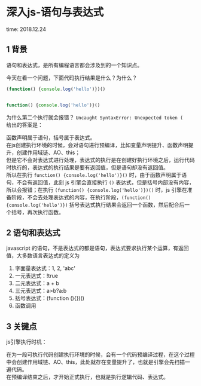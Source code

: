 # 深入js-语句与表达式

time: 2018.12.24

## 1 背景

语句和表达式，是所有编程语言都会涉及到的一个知识点。

今天在看一个问题，下面代码执行结果是什么？为什么？

```javascript
(function() {console.log('hello')})()


function() {console.log('hello')}()
```

为什么第二个执行就会报错？ `Uncaught SyntaxError: Unexpected token (`  
给出的答案是：

函数声明属于语句，括号属于表达式。  
在js创建执行环境的时候，会对语句进行预编译，比如变量声明提升、函数声明提升，创建作用域链、AO、this；  
但是它不会对表达式进行处理，表达式的执行是在创建好执行环境之后，运行代码时执行的，表达式的执行结果是要有返回值，但是语句却没有返回值。  
所以在执行 `function() {console.log('hello')}()` 时，由于函数声明属于语句，不会有返回值，此刻 js 引擎会直接执行 `()` 表达式，但是括号内部没有内容，所以会报错；在执行 `(function() {console.log('hello')})()` 时，js 引擎在准备阶段，不会去处理表达式的内容，在执行阶段，`(function() {console.log('hello')})` 括号表达式执行结果会返回一个函数，然后配合后一个括号，再次执行函数。

## 2 语句和表达式

javascript 的语句，不是表达式的都是语句，表达式要求执行某个运算，有返回值，大多数语言表达式的定义为

1. 字面量表达式：1, 2, 'abc'
2. 一元表达式：!true
3. 二元表达式：a + b
4. 三元表达式：a>b?a:b
5. 括号表达式：(function (){})()
6. 函数调用

## 3 关键点

js引擎执行时机：

在为一段可执行代码创建执行环境的时候，会有一个代码预编译过程，在这个过程中会创建作用域链、AO、this，此处就存在变量提升了，也就是引擎会先扫描一遍代码。  
在预编译结束之后，才开始正式执行，也就是执行逻辑代码、表达式。
